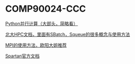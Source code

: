 # COMP90024-CCC
[Python并行计算（大部头，简略看）](https://python-parallel-programmning-cookbook.readthedocs.io/zh_CN/latest/chapter1/index.html)

[北大HPC文档，里面有SBatch，Squeue的很多概念与使用方法](https://hpc.pku.edu.cn/_book/)

[MPI的使用方法，欧阳大姐推荐](https://rabernat.github.io/research_computing/parallel-programming-with-mpi-for-python.html)

[Spartan官方文档](https://dashboard.hpc.unimelb.edu.au/)
